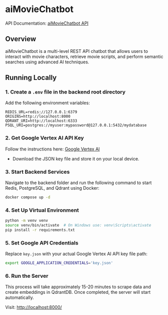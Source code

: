 # aiMovieChatbot

API Documentation: [aiMovieChatbot API](https://aimoviebot.devrohit.tech/)

## Overview
aiMovieChatbot is a multi-level REST API chatbot that allows users to interact with movie characters, retrieve movie scripts, and perform semantic searches using advanced AI techniques.

## Running Locally

### 1. Create a `.env` file in the backend root directory
Add the following environment variables:
```env
REDIS_URL=redis://127.0.0.1:6379
ORIGINS=http://localhost:8000
QDRANT_URI=http://localhost:6333
PSQL_URI=postgres://myuser:mypassword@127.0.0.1:5432/mydatabase
```

### 2. Get Google Vertex AI API Key
Follow the instructions here: [Google Vertex AI](https://cloud.google.com/vertex-ai/generative-ai/docs/start/quickstarts/quickstart-multimodal)
- Download the JSON key file and store it on your local device.

### 3. Start Backend Services
Navigate to the backend folder and run the following command to start Redis, PostgreSQL, and Qdrant using Docker:
```sh
docker compose up -d
```

### 4. Set Up Virtual Environment
```sh
python -m venv venv
source venv/bin/activate  # On Windows use: venv\Scripts\activate
pip install -r requirements.txt
```

### 5. Set Google API Credentials
Replace `key.json` with your actual Google Vertex AI API key file path:
```sh
export GOOGLE_APPLICATION_CREDENTIALS='key.json'
```

### 6. Run the Server
This process will take approximately 15-20 minutes to scrape data and create embeddings in QdrantDB. Once completed, the server will start automatically.

Visit: [http://localhost:8000/](http://localhost:8000/)

